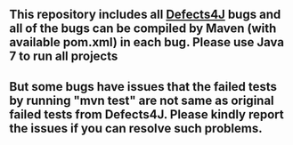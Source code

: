 ## This repository includes all [Defects4J](https://github.com/rjust/defects4j) bugs and all of the bugs can be compiled by Maven (with available pom.xml) in each bug. Please use Java 7 to run all projects

## But some bugs have issues that the failed tests by running "mvn test" are not same as original failed tests from Defects4J. Please kindly report the issues if you can resolve such problems.

